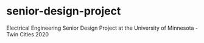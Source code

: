 # senior-design-project
Electrical Engineering Senior Design Project at the University of Minnesota - Twin Cities 2020
